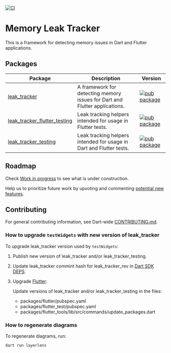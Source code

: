 
[![CI](https://github.com/dart-lang/leak_tracker/actions/workflows/ci.yaml/badge.svg)](https://github.com/dart-lang/leak_tracker/actions/workflows/ci.yaml)

# Memory Leak Tracker

This is a framework for detecting memory issues in Dart and Flutter applications.

## Packages

| Package | Description | Version |
| --- | --- | --- |
| [leak_tracker](pkgs/leak_tracker/) | A framework for detecting memory issues for Dart and Flutter applications. | [![pub package](https://img.shields.io/pub/v/leak_tracker.svg)](https://pub.dev/packages/leak_tracker) |
| [leak_tracker_flutter_testing](pkgs/leak_tracker_flutter_testing/) | Leak tracking helpers intended for usage in Flutter tests. | [![pub package](https://img.shields.io/pub/v/leak_tracker_flutter_testing.svg)](https://pub.dev/packages/leak_tracker_flutter_testing) |
| [leak_tracker_testing](pkgs/leak_tracker_testing/) | Leak tracking helpers intended for usage in Dart and Flutter tests. | [![pub package](https://img.shields.io/pub/v/leak_tracker_testing.svg)](https://pub.dev/packages/leak_tracker_testing) |

## Roadmap

Check [Work in progress](https://github.com/dart-lang/leak_tracker/labels/P1) to see what is under construction.

Help us to prioritize future work by upvoting and commenting [potential new features](https://github.com/dart-lang/leak_tracker/labels/P2).

## Contributing

For general contributing information, see Dart-wide [CONTRIBUTING.md](https://github.com/dart-lang/.github/blob/main/CONTRIBUTING.md).

### How to upgrade `testWidgets` with new version of leak_tracker

To upgrade leak_tracker version used by `testWidgets`:

1. Publish new version of leak_tracker and/or leak_tracker_testing.

2. Update leak_tracker commint hash for leak_tracker_rev in [Dart SDK DEPS](https://github.com/dart-lang/sdk/blob/main/DEPS).

3. Upgrade [Flutter](https://github.com/flutter/flutter):

    Update versions of leak_tracker and/or leak_tracker_testing in the files:

    - packages/flutter/pubspec.yaml
    - packages/flutter_test/pubspec.yaml
    - packages/flutter_tools/lib/src/commands/update_packages.dart


### How to regenerate diagrams

To regenerate diagrams, run:

```shell
dart run layerlens
```
